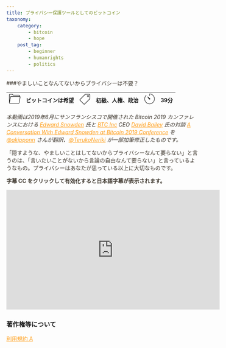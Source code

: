 ```yaml
---
title: プライバシー保護ツールとしてのビットコイン
taxonomy:
    category:
        - bitcoin
        - hope
    post_tag:
        - beginner
        - humanrights
        - politics
---
```


<style>
img[alt*="Category"], 
img[alt*="Tag"], 
img[alt*="Time"] {
    width:30px;
    height:30px;
    object-fit: cover;
}
p {
    color: #3d362d;
}
p img {
    text-align:center;
}
a {
    color: #ff9f1c;
}
a:hover {
    color: #2ec4b6;
}
</style>

<script type="text/javascript" src="//ajax.googleapis.com/ajax/libs/jquery/1.10.2/jquery.min.js"></script>
<script language="JavaScript">
$(document).ready( function () {
   $("a[href^='http']:not([href*='" + location.hostname + "'])").attr('target', '_blank');
})
</script>

###やましいことなんてないからプライバシーは不要？

|  ![Category](/_images/category.png)  |  ビットコインは希望  |  ![Tag](/_images/tag.png)  |  初級、人権、政治  | ![Time](/_images/timer.png)  |  39分  |
| ---- | ---- | ---- | ---- | ---- | ---- |

*本動画は2019年6月にサンフランシスコで開催された Bitcoin 2019 カンファレンスにおける [Edward Snowden](https://twitter.com/Snowden) 氏と [BTC Inc](https://b.tc/) CEO [David Bailey](https://twitter.com/DavidFBailey) 氏の対談 [A Conversation With Edward Snowden at Bitcoin 2019 Conference](https://youtu.be/w7XpI0fRnIg) を  [@akipponn](https://twitter.com/akipponn) さんが翻訳、[@TerukoNeriki](https://twitter.com/TerukoNeriki) が一部加筆修正したものです。*

「隠すような、やましいことはしてないからプライバシーなんて要らない」と言うのは、「言いたいことがないから言論の自由なんて要らない」と言っているようなもの。プライバシーはあなたが思っている以上に大切なものです。

**字幕 CC をクリックして有効化すると日本語字幕が表示されます。**

<center><iframe width="560" height="315" src="https://www.youtube.com/embed/vmRmeBG7ZMI" title="YouTube video player" frameborder="0" allow="accelerometer; autoplay; clipboard-write; encrypted-media; gyroscope; picture-in-picture" allowfullscreen></iframe></center>


### 著作権等について
[利用規約 A](https://lostinbitcoin.jp/copyright/#uaa)